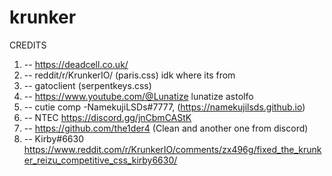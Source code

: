 # krunker
CREDITS
1.	-- https://deadcell.co.uk/
2.  -- reddit/r/KrunkerIO/ (paris.css) idk where its from 
3.  -- gatoclient (serpentkeys.css)
4.  -- https://www.youtube.com/@Lunatize lunatize astolfo
5.  -- cutie comp -NamekujiLSDs#7777, (https://namekujilsds.github.io)
6.  -- NTEC https://discord.gg/jnCbmCAStK
7.  -- https://github.com/the1der4 (Clean and another one from discord)
8.  -- Kirby#6630 https://www.reddit.com/r/KrunkerIO/comments/zx496g/fixed_the_krunker_reizu_competitive_css_kirby6630/ 
